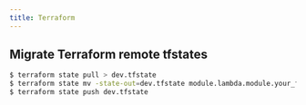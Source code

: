 ```yaml
---
title: Terraform
---
```


## Migrate Terraform remote tfstates
```bash
$ terraform state pull > dev.tfstate
$ terraform state mv -state-out=dev.tfstate module.lambda.module.your_function module.your_function
$ terraform state push dev.tfstate
```
